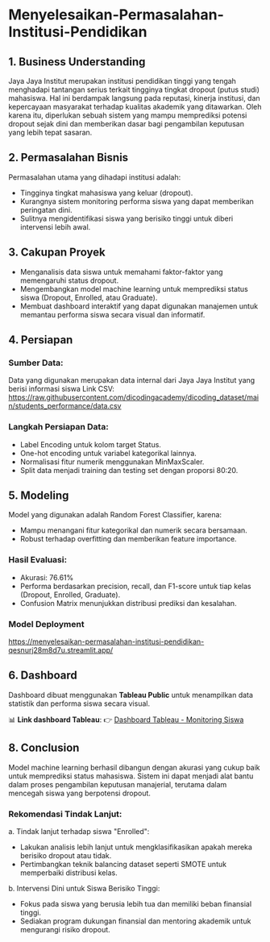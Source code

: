 # Menyelesaikan-Permasalahan-Institusi-Pendidikan

## 1. Business Understanding

Jaya Jaya Institut merupakan institusi pendidikan tinggi yang tengah menghadapi tantangan serius terkait tingginya tingkat dropout (putus studi) mahasiswa. Hal ini berdampak langsung pada reputasi, kinerja institusi, dan kepercayaan masyarakat terhadap kualitas akademik yang ditawarkan. Oleh karena itu, diperlukan sebuah sistem yang mampu memprediksi potensi dropout sejak dini dan memberikan dasar bagi pengambilan keputusan yang lebih tepat sasaran.

## 2. Permasalahan Bisnis
Permasalahan utama yang dihadapi institusi adalah:

- Tingginya tingkat mahasiswa yang keluar (dropout).
- Kurangnya sistem monitoring performa siswa yang dapat memberikan peringatan dini.
- Sulitnya mengidentifikasi siswa yang berisiko tinggi untuk diberi intervensi lebih awal.

## 3. Cakupan Proyek
- Menganalisis data siswa untuk memahami faktor-faktor yang memengaruhi status dropout.
- Mengembangkan model machine learning untuk memprediksi status siswa (Dropout, Enrolled, atau Graduate).
- Membuat dashboard interaktif yang dapat digunakan manajemen untuk memantau performa siswa secara visual dan informatif.

## 4. Persiapan

### Sumber Data:

Data yang digunakan merupakan data internal dari Jaya Jaya Institut yang berisi informasi siswa
Link CSV: https://raw.githubusercontent.com/dicodingacademy/dicoding_dataset/main/students_performance/data.csv

### Langkah Persiapan Data:

- Label Encoding untuk kolom target Status.
- One-hot encoding untuk variabel kategorikal lainnya.
- Normalisasi fitur numerik menggunakan MinMaxScaler.
- Split data menjadi training dan testing set dengan proporsi 80:20.

## 5. Modeling
Model yang digunakan adalah Random Forest Classifier, karena:
- Mampu menangani fitur kategorikal dan numerik secara bersamaan.
- Robust terhadap overfitting dan memberikan feature importance.

### Hasil Evaluasi:
- Akurasi: 76.61%
- Performa berdasarkan precision, recall, dan F1-score untuk tiap kelas (Dropout, Enrolled, Graduate).
- Confusion Matrix menunjukkan distribusi prediksi dan kesalahan.

### Model Deployment
https://menyelesaikan-permasalahan-institusi-pendidikan-qesnurj28m8d7u.streamlit.app/

## 6. Dashboard

Dashboard dibuat menggunakan **Tableau Public** untuk menampilkan data statistik dan performa siswa secara visual.

📊 **Link dashboard Tableau**:
👉 [Dashboard Tableau - Monitoring Siswa]((https://public.tableau.com/app/profile/muhammad.fauzan.alkhairi/viz/Menyelesaikan-Permasalahan-Institusi-Pendidikan/Dashboard1))

## 8. Conclusion
Model machine learning berhasil dibangun dengan akurasi yang cukup baik untuk memprediksi status mahasiswa. Sistem ini dapat menjadi alat bantu dalam proses pengambilan keputusan manajerial, terutama dalam mencegah siswa yang berpotensi dropout.

### Rekomendasi Tindak Lanjut:
a. Tindak lanjut terhadap siswa "Enrolled":
- Lakukan analisis lebih lanjut untuk mengklasifikasikan apakah mereka berisiko dropout atau tidak.
- Pertimbangkan teknik balancing dataset seperti SMOTE untuk memperbaiki distribusi kelas.

b. Intervensi Dini untuk Siswa Berisiko Tinggi:
- Fokus pada siswa yang berusia lebih tua dan memiliki beban finansial tinggi.
- Sediakan program dukungan finansial dan mentoring akademik untuk mengurangi risiko dropout.
